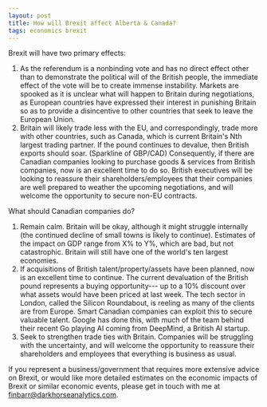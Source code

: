 ```yaml
---
layout: post
title: How will Brexit affect Alberta & Canada?
tags: economics brexit
---
```


Brexit will have two primary effects:

1. As the referendum is a nonbinding vote and has no direct effect other than to
   demonstrate the political will of the British people, the immediate effect
   of the vote will be to create immense instability. Markets are spooked
   as it is unclear what will happen to Britain during negotiations, as
   European countries have expressed their interest in punishing Britain so as
   to provide a disincentive to other countries that seek to leave the European
   Union.
2. Britain will likely trade less with the EU, and correspondingly, trade more
   with other countries, such as Canada, which is current Britain's Nth largest
   trading partner. If the pound continues to devalue, then British exports
   should soar. (Sparkline of GBP/CAD) Consequently, if there are Canadian
   companies looking to purchase goods & services from British companies, now
   is an excellent time to do so. British executives will be looking to reassure
   their shareholders/employees that their companies are well prepared to
   weather the upcoming negotiations, and will welcome the opportunity to
   secure non-EU contracts.

What should Canadian companies do?

1. Remain calm. Britain will be okay, although it might struggle internally (the
   continued decline of small towns is likely to continue). Estimates of the
   impact on GDP range from X% to Y%, which are bad, but not catastrophic.
   Britain will still have one of the world's ten largest economies. 
2. If acquisitions of British talent/property/assets have been planned, now is
   an excellent time to continue. The current devaluation of the British pound
   represents a buying opportunity--- up to a 10% discount over what assets
   would have been priced at last week. The tech sector in London, called the
   Silicon Roundabout, is reeling as many of the clients are from Europe. Smart
   Canadian companies can exploit this to secure valuable talent. Google has
   done this, with much of the team behind their recent Go playing AI coming
   from DeepMind, a British AI startup. 
3. Seek to strengthen trade ties with Britain.  Companies will be struggling
   with the uncertainty, and will welcome the opportunity to reassure their
   shareholders and employees that everything is business as usual.

If you represent a business/government that requires more extensive advice on
Brexit, or would like more detailed estimates on the economic impacts of Brexit
or similar economic events, please get in touch with me at
[finbarr@darkhorseanalytics.com](mailto:finbarr@darkhorseanalytics.com).
